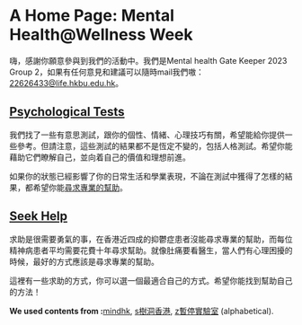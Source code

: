 # A Home Page: Mental Health@Wellness Week

嗨，感謝你願意參與到我們的活動中。我們是Mental health Gate Keeper 2023 Group 2，如果有任何意見和建議可以隨時mail我們嗷：[22626433@life.hkbu.edu.hk](mail:22626433@life.hkbu.edu.hk)。

## [Psychological Tests](https://mxr612.github.io/Tests.html)

我們找了一些有意思測試，跟你的個性、情緒、心理技巧有關，希望能給你提供一些參考。但請注意，這些測試的結果都不是恆定不變的，包括人格測試。希望你能藉助它們瞭解自己，並向着自己的價值和理想前進。

如果你的狀態已經影響了你的日常生活和學業表現，不論在測試中獲得了怎樣的結果，都希望你能[尋求專業的幫助](https://mxr612.github.io/SeekHelp.html)。

## [Seek Help](https://mxr612.github.io/SeekHelp.html)

求助是很需要勇氣的事，在香港近四成的抑鬱症患者沒能尋求專業的幫助，而每位精神病患者平均需要花費十年尋求幫助。就像肚痛要看醫生，當人們有心理困擾的時候，最好的方式應該是尋求專業的幫助。

這裡有一些求助的方式，你可以選一個最適合自己的方式。希望你能找到幫助自己的方法！



**We used contents from :**[mindhk](https://www.mind.org.hk/zh-hant/), [s樹洞香港](https://treehole.hk/), [z暫停實驗室](https://ebp.gesedna.com/) (alphabetical).
